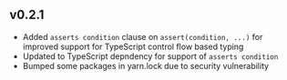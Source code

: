 ## v0.2.1

- Added `asserts condition` clause on `assert(condition, ...)` for improved support for TypeScript control flow based typing
- Updated to TypeScript depndency for support of `asserts condition`
- Bumped some packages in yarn.lock due to security vulnerability
